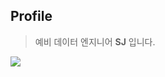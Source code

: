 ## Profile
> 예비 데이터 엔지니어 **SJ** 입니다.
 
<a href="https://www.instagram.com/seong2jae" target="_blank"><img src="https://img.shields.io/badge/seong2jae-instagram-blue?style=social&logo=instagram&logoColor=black"/></a>
